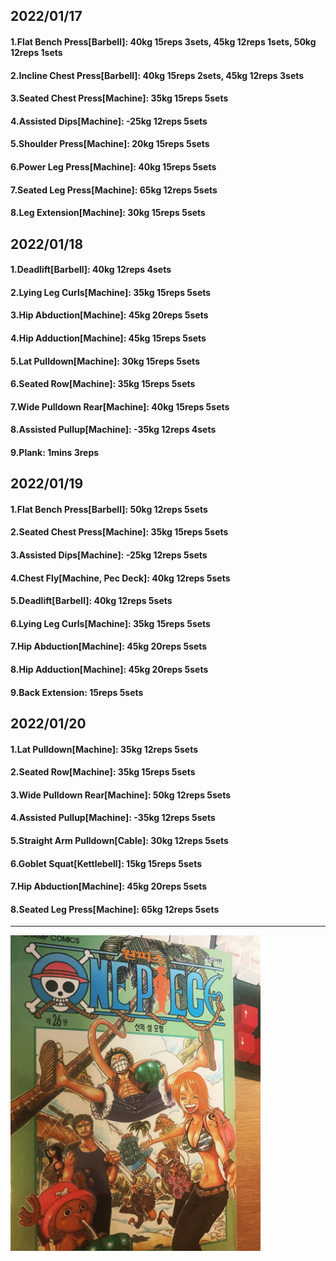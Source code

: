 ## 2022/01/17
#### 1.Flat Bench Press\[Barbell\]: 40kg 15reps 3sets, 45kg 12reps 1sets, 50kg 12reps 1sets 
#### 2.Incline Chest Press\[Barbell]: 40kg 15reps 2sets, 45kg 12reps 3sets 
#### 3.Seated Chest Press\[Machine\]: 35kg 15reps 5sets
#### 4.Assisted Dips\[Machine\]: -25kg 12reps 5sets
#### 5.Shoulder Press\[Machine\]: 20kg 15reps 5sets
#### 6.Power Leg Press\[Machine\]: 40kg 15reps 5sets
#### 7.Seated Leg Press\[Machine\]: 65kg 12reps 5sets
#### 8.Leg Extension\[Machine\]: 30kg 15reps 5sets

## 2022/01/18
#### 1.Deadlift\[Barbell\]: 40kg 12reps 4sets
#### 2.Lying Leg Curls\[Machine\]: 35kg 15reps 5sets
#### 3.Hip Abduction\[Machine\]: 45kg 20reps 5sets
#### 4.Hip Adduction\[Machine\]: 45kg 15reps 5sets
#### 5.Lat Pulldown\[Machine\]: 30kg 15reps 5sets
#### 6.Seated Row\[Machine]: 35kg 15reps 5sets
#### 7.Wide Pulldown Rear\[Machine\]: 40kg 15reps 5sets
#### 8.Assisted Pullup\[Machine\]: -35kg 12reps 4sets
#### 9.Plank: 1mins 3reps

## 2022/01/19
#### 1.Flat Bench Press\[Barbell\]: 50kg 12reps 5sets 
#### 2.Seated Chest Press\[Machine\]: 35kg 15reps 5sets
#### 3.Assisted Dips\[Machine\]: -25kg 12reps 5sets
#### 4.Chest Fly\[Machine, Pec Deck\]: 40kg 12reps 5sets
#### 5.Deadlift\[Barbell\]: 40kg 12reps 5sets
#### 6.Lying Leg Curls\[Machine\]: 35kg 15reps 5sets
#### 7.Hip Abduction\[Machine\]: 45kg 20reps 5sets
#### 8.Hip Adduction\[Machine\]: 45kg 20reps 5sets
#### 9.Back Extension: 15reps 5sets

## 2022/01/20
#### 1.Lat Pulldown\[Machine\]: 35kg 12reps 5sets
#### 2.Seated Row\[Machine]: 35kg 15reps 5sets
#### 3.Wide Pulldown Rear\[Machine\]: 50kg 12reps 5sets
#### 4.Assisted Pullup\[Machine\]: -35kg 12reps 5sets
#### 5.Straight Arm Pulldown\[Cable\]: 30kg 12reps 5sets
#### 6.Goblet Squat\[Kettlebell\]: 15kg 15reps 5sets
#### 7.Hip Abduction\[Machine\]: 45kg 20reps 5sets
#### 8.Seated Leg Press\[Machine\]: 65kg 12reps 5sets

---

<img src='./_resources/__026.png' width='400px' />
